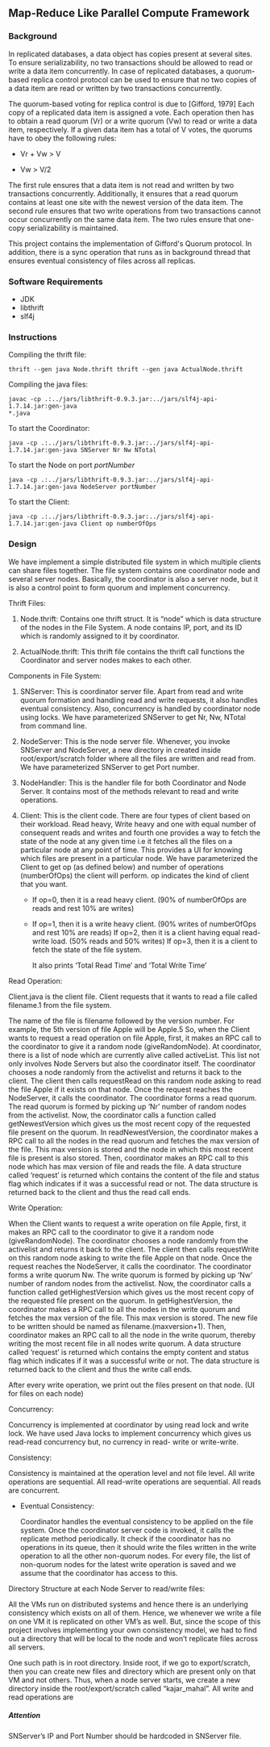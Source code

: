 ## Map-Reduce Like Parallel Compute Framework

### Background

In replicated databases, a data object has copies present at several sites. To ensure serializability, no two transactions should be allowed to read or write a data item concurrently. In case of replicated databases, a quorum-based replica control protocol can be used to ensure that no two copies of a data item are read or written by two transactions concurrently.

The quorum-based voting for replica control is due to [Gifford, 1979] Each copy of a replicated data item is assigned a vote. Each operation then has to obtain a read quorum (Vr) or a write quorum (Vw) to read or write a data item, respectively. If a given data item has a total of V votes, the quorums have to obey the following rules:

- Vr + Vw > V

- Vw > V/2

The first rule ensures that a data item is not read and written by two transactions concurrently. Additionally, it ensures that a read quorum contains at least one site with the newest version of the data item. The second rule ensures that two write operations from two transactions cannot occur concurrently on the same data item. The two rules ensure that one-copy serializability is maintained.

This project contains the implementation of Gifford's Quorum protocol. In addition, there is a sync operation that runs as in background thread that ensures eventual consistency of files across all replicas.

### Software Requirements

- JDK
- libthrift
- slf4j

### Instructions

Compiling the thrift file:
```
thrift --gen java Node.thrift thrift --gen java ActualNode.thrift
```
Compiling the java files:
```
javac -cp .:../jars/libthrift-0.9.3.jar:../jars/slf4j-api-1.7.14.jar:gen-java
*.java
```

To start the Coordinator:
```
java -cp .:../jars/libthrift-0.9.3.jar:../jars/slf4j-api-1.7.14.jar:gen-java SNServer Nr Nw NTotal
```

To start the Node on port *portNumber*
```
java -cp .:../jars/libthrift-0.9.3.jar:../jars/slf4j-api-1.7.14.jar:gen-java NodeServer portNumber
```

To start the Client:
```
java -cp .:../jars/libthrift-0.9.3.jar:../jars/slf4j-api-1.7.14.jar:gen-java Client op numberOfOps
```

### Design 



We have implement a simple distributed file system in which multiple clients can share files together. The file system contains one coordinator node and several server nodes. Basically, the coordinator is also a server node, but it is also a control point to form quorum and implement concurrency.

Thrift Files:
1.	Node.thrift: Contains one thrift struct. It is “node” which is data structure of the nodes in the File System. A node contains IP, port, and its ID which is randomly assigned to it by coordinator.

2.	ActualNode.thrift: This thrift file contains the thrift call functions the Coordinator and server nodes makes to each other.

Components in File System:
1.	SNServer: This is coordinator server file. Apart from read and write quorum formation and handling read and write requests, it also handles eventual consistency. Also, concurrency is handled by coordinator node using locks.
We have parameterized SNServer to get Nr, Nw, NTotal from command line.
2.	NodeServer: This is the node server file.
Whenever, you invoke SNServer and NodeServer, a new directory in created inside root/export/scratch folder where all the files are written and read from.
We have parameterized SNServer to get Port number.
3.	NodeHandler: This is the handler file for both Coordinator and Node Server. It contains most of the methods relevant to read and write operations.

4.	Client: This is the client code. There are four types of client based on their workload. Read heavy, Write heavy and one with equal number of consequent reads and writes and fourth one provides a way to fetch the state of the node at any given time i.e it fetches all the files on a particular node at any point of time. This provides a UI for knowing which files are present in a particular node.
We have parameterized the Client to get op (as defined below) and number of operations (numberOfOps) the client will perform. op indicates the kind of client that you want.

	- If op=0, then it is a read heavy client. (90% of numberOfOps are reads and rest 10% are writes) 
    
    - If op=1, then it is a write heavy client. (90% writes of numberOfOps and rest 10% are reads)
If op=2, then it is a client having equal read-write load. (50% reads and 50% writes) If op=3, then it is a client to fetch the state of the file system.

		It also prints ‘Total Read Time’ and ‘Total Write Time’

Read Operation:

Client.java is the client file. Client requests that it wants to read a file called filename.1 from the file system.

The name of the file is filename followed by the version number. For example, the 5th version of file Apple will be Apple.5
So, when the Client wants to request a read operation on file Apple, first, it makes an RPC call to the coordinator to give it a random node (giveRandomNode). At coordinator, there is a list of node which are currently alive called activeList. This list not only involves Node Servers but also the coordinator itself. The coordinator chooses a node randomly from the activelist and returns it back to the client. The client then calls requestRead on this random node asking to read the file Apple if it exists on that node. Once the request reaches the NodeServer, it calls the coordinator. The coordinator forms a read quorum. The read quorum is formed by picking up ‘Nr’ number of random nodes from the activelist. Now, the coordinator calls a function called getNewestVersion which gives us the most recent copy of the requested file present on the quorum. In readNewestVersion, the coordinator makes a RPC call to all the nodes in the read quorum and fetches the max version of the file. This max version is stored and the node in which this most recent file is present is also stored. Then, coordinator makes an RPC call to this node which has max version of file and reads the file. A data structure called ‘request’ is returned which contains the content of the file and status flag which indicates if it was a successful read or not. The data structure is returned back to the client and thus the read call ends.


Write Operation:

When the Client wants to request a write operation on file Apple, first, it makes an RPC call to the coordinator to give it a random node (giveRandomNode). The coordinator chooses a node randomly from the activelist and returns it back to the client. The client then calls requestWrite on this random node asking to write the file Apple on that node. Once the request reaches the NodeServer, it calls the coordinator. The coordinator forms a write quorum Nw. The write quorum is formed by picking up ‘Nw’ number of random nodes from the activelist. Now, the coordinator calls a function called getHighestVersion which gives us the most recent copy of the requested file present on the quorum. In getHighestVersion, the coordinator makes a RPC call to all the nodes in the write quorum and fetches the max version of the file. This max version is stored. The new file to be written should be named as filename.(maxversion+1). Then, coordinator makes an RPC call to all the node in the write quorum, thereby writing the most recent file in all nodes write quorum. A data structure called ‘request’ is returned which contains the empty content and status flag which
indicates if it was a successful write or not. The data structure is returned back to the client and thus the write call ends.

After every write operation, we print out the files present on that node. (UI for files on each node)

Concurrency:

Concurrency is implemented at coordinator by using read lock and write lock. We have used Java locks to implement concurrency which gives us read-read concurrency but, no currency in read- write or write-write.

Consistency:

Consistency is maintained at the operation level and not file level. All write operations are sequential.
All read-write operations are sequential. All reads are concurrent. 

- Eventual Consistency:

	Coordinator handles the eventual consistency to be applied on the file system. Once the coordinator server code is invoked, it calls the replicate method periodically. It check if the coordinator has no operations in its queue, then it should write the files written in the write operation to all the other non-quorum nodes. For every file, the list of non-quorum nodes for the latest write operation is saved and we assume that the coordinator has access to this.


Directory Structure at each Node Server to read/write files:

All the VMs run on distributed systems and hence there is an underlying consistency which exists on all of them. Hence, we whenever we write a file on one VM it is replicated on other VM’s as well. But, since the scope of this project involves implementing your own consistency model, we had to find out a directory that will be local to the node and won’t replicate files across all servers.

One such path is in root directory. Inside root, if we go to export/scratch, then you can create new files and directory which are present only on that VM and not others. Thus, when a node server starts, we create a new directory inside the root/export/scratch called “kajar_mahal”. All write and read operations are


##### Attention

SNServer’s IP and Port Number should be hardcoded in SNServer file.


